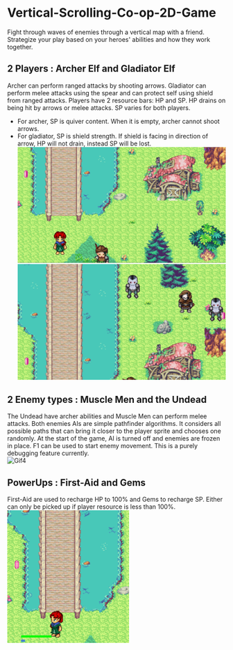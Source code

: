 # Vertical-Scrolling-Co-op-2D-Game
Fight through waves of enemies through a vertical map with a friend. Strategize your play based on your heroes' abilities and how they work together.


[comment]: <> (This is a comment, it will not be included)

## 2 Players : Archer Elf and Gladiator Elf
Archer can perform ranged attacks by shooting arrows. Gladiator can perform melee attacks using the spear and can protect self using shield from ranged attacks. 
Players have 2 resource bars: HP and SP. HP drains on being hit by arrows or melee attacks. SP varies for both players. 
* For archer, SP is quiver content. When it is empty, archer cannot shoot arrows. 
* For gladiator, SP is shield strength. If shield is facing in direction of arrow, HP will not drain, instead SP will be lost.</br>
![Gif1](https://github.com/bhavanibhamidipaty/Vertical-Scrolling-Co-op-2D-Game/blob/master/Proj1.gif)
![Gif2](https://github.com/bhavanibhamidipaty/Vertical-Scrolling-Co-op-2D-Game/blob/master/Proj2.gif)

## 2 Enemy types : Muscle Men and the Undead
The Undead have archer abilities and Muscle Men can perform melee attacks. Both enemies AIs are simple pathfinder algorithms. It considers all possible paths that can bring it closer to the player sprite and chooses one randomly. At the start of the game, AI is turned off and enemies are frozen in place. F1 can be used to start enemy movement. This is a purely debugging feature currently.</br>
![Gif4](https://github.com/bhavanibhamidipaty/Vertical-Scrolling-Co-op-2D-Game/blob/master/Proj4.gif)

## PowerUps : First-Aid and Gems
First-Aid are used to recharge HP to 100% and Gems to recharge SP. Either can only be picked up if player resource is less than 100%.</br>
![Gif3](https://github.com/bhavanibhamidipaty/Vertical-Scrolling-Co-op-2D-Game/blob/master/Proj3.gif)
